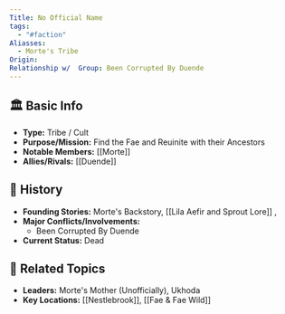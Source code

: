 ```yaml
---
Title: No Official Name
tags:
  - "#faction"
Aliasses:
  - Morte's Tribe
Origin: 
Relationship w/  Group: Been Corrupted By Duende
---
```


## 🏛️ Basic Info
- **Type:** Tribe / Cult
- **Purpose/Mission:**  Find the Fae and Reuinite with their Ancestors
- **Notable Members:** [[Morte]]  
- **Allies/Rivals:** [[Duende]]  

## 📖 History
- **Founding Stories:**  Morte's Backstory, [[Lila Aefir and Sprout Lore]] , 
- **Major Conflicts/Involvements:**  
	- Been Corrupted By Duende
- **Current Status:**  Dead

## 🔗 Related Topics
- **Leaders:** Morte's Mother (Unofficially), Ukhoda
- **Key Locations:** [[Nestlebrook]], [[Fae & Fae Wild]]